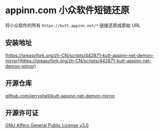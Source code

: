# appinn.com 小众软件短链还原

将小众软件的所有 `https://kutt.appinn.net/*` 链接还原成原始 URL

## 安装地址

[https://greasyfork.org/zh-CN/scripts/442871-kutt-appinn-net-demon-mirror](https://greasyfork.org/zh-CN/scripts/442871-kutt-appinn-net-demon-mirror)

## 开源仓库

[github.com/jerryshell/kutt-appinn-net-demon-mirror](https://github.com/jerryshell/kutt-appinn-net-demon-mirror)

## 开源许可证

[GNU Affero General Public License v3.0](https://choosealicense.com/licenses/agpl-3.0/)
